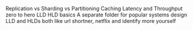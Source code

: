 Replication vs Sharding vs Partitioning
Caching
Latency and Throughput zero to hero
LLD HLD basics
A separate folder for popular systems design LLD and HLDs both like url shortner, netflix and identify more yourself
